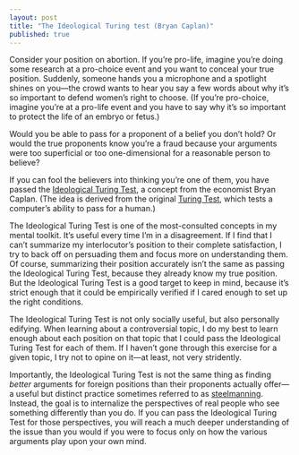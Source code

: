 ```yaml
---
layout: post
title: "The Ideological Turing test (Bryan Caplan)"
published: true
---
```


Consider your position on abortion. If you’re pro-life, imagine you’re doing some research at a pro-choice event and you want to conceal your true position. Suddenly, someone hands you a microphone and a spotlight shines on you—the crowd wants to hear you say a few words about why it’s so important to defend women’s right to choose. (If you’re pro-choice, imagine you’re at a pro-life event and you have to say why it’s so important to protect the life of an embryo or fetus.)

Would you be able to pass for a proponent of a belief you don’t hold? Or would the true proponents know you’re a fraud because your arguments were too superficial or too one-dimensional for a reasonable person to believe?

If you can fool the believers into thinking you’re one of them, you have passed the [Ideological Turing Test](https://www.econlib.org/archives/2011/06/the_ideological.html), a concept from the economist Bryan Caplan. (The idea is derived from the original [Turing Test](https://en.wikipedia.org/wiki/Turing_test), which tests a computer’s ability to pass for a human.)

The Ideological Turing Test is one of the most-consulted concepts in my mental toolkit. It’s useful every time I’m in a disagreement. If I find that I can’t summarize my interlocutor’s position to their complete satisfaction, I try to back off on persuading them and focus more on understanding them. Of course, summarizing their position accurately isn’t the same as passing the Ideological Turing Test, because they already know my true position. But the Ideological Turing Test is a good target to keep in mind, because it’s strict enough that it could be empirically verified if I cared enough to set up the right conditions.

The Ideological Turing Test is not only socially useful, but also personally edifying. When learning about a controversial topic, I do my best to learn enough about each position on that topic that I could pass the Ideological Turing Test for each of them. If I haven’t gone through this exercise for a given topic, I try not to opine on it—at least, not very stridently.

Importantly, the Ideological Turing Test is not the same thing as finding *better* arguments for foreign positions than their proponents actually offer—a useful but distinct practice sometimes referred to as [steelmanning](https://www.theatlantic.com/politics/archive/2017/06/the-highest-form-of-disagreement/531597/). Instead, the goal is to internalize the perspectives of real people who see something differently than you do. If you can pass the Ideological Turing Test for those perspectives, you will reach a much deeper understanding of the issue than you would if you were to focus only on how the various arguments play upon your own mind.